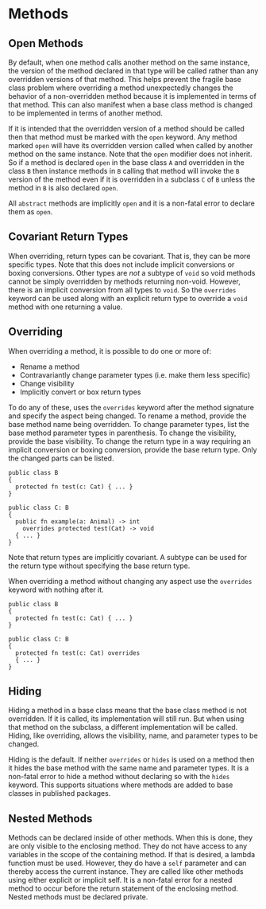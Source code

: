 # Methods

## Open Methods

By default, when one method calls another method on the same instance, the version of the method
declared in that type will be called rather than any overridden versions of that method. This helps
prevent the fragile base class problem where overriding a method unexpectedly changes the behavior
of a non-overridden method because it is implemented in terms of that method. This can also manifest
when a base class method is changed to be implemented in terms of another method.

If it is intended that the overridden version of a method should be called then that method must be
marked with the `open` keyword. Any method marked `open` will have its overridden version called
when called by another method on the same instance. Note that the `open` modifier does not inherit.
So if a method is declared `open` in the base class `A` and overridden in the class `B` then
instance methods in `B` calling that method will invoke the `B` version of the method even if it is
overridden in a subclass `C` of `B` unless the method in `B` is also declared `open`.

All `abstract` methods are implicitly `open` and it is a non-fatal error to declare them as `open`.

## Covariant Return Types

When overriding, return types can be covariant. That is, they can be more specific types. Note that
this does not include implicit conversions or boxing conversions. Other types are *not* a subtype of
`void` so void methods cannot be simply overridden by methods returning non-void. However, there is
an implicit conversion from all types to `void`. So the `overrides` keyword can be used along with
an explicit return type to override a `void` method with one returning a value.

## Overriding

When overriding a method, it is possible to do one or more of:

* Rename a method
* Contravariantly change parameter types (i.e. make them less specific)
* Change visibility
* Implicitly convert or box return types

To do any of these, uses the `overrides` keyword after the method signature and specify the aspect
being changed. To rename a method, provide the base method name being overridden. To change
parameter types, list the base method parameter types in parenthesis. To change the visibility,
provide the base visibility. To change the return type in a way requiring an implicit conversion or
boxing conversion, provide the base return type. Only the changed parts can be listed.

```azoth
public class B
{
  protected fn test(c: Cat) { ... }
}

public class C: B
{
  public fn example(a: Animal) -> int
    overrides protected test(Cat) -> void
  { ... }
}
```

Note that return types are implicitly covariant. A subtype can be used for the return type without
specifying the base return type.

When overriding a method without changing any aspect use the `overrides` keyword with nothing after
it.

```azoth
public class B
{
  protected fn test(c: Cat) { ... }
}

public class C: B
{
  protected fn test(c: Cat) overrides
  { ... }
}
```

## Hiding

Hiding a method in a base class means that the base class method is not overridden. If it is called,
its implementation will still run. But when using that method on the subclass, a different
implementation will be called. Hiding, like overriding, allows the visibility, name, and parameter
types to be changed.

Hiding is the default. If neither `overrides` or `hides` is used on a method then it hides the base
method with the same name and parameter types. It is a non-fatal error to hide a method without
declaring so with the `hides` keyword. This supports situations where methods are added to base
classes in published packages.

## Nested Methods

Methods can be declared inside of other methods. When this is done, they are only visible to the
enclosing method. They do not have access to any variables in the scope of the containing method. If
that is desired, a lambda function must be used. However, they do have a `self` parameter and can
thereby access the current instance. They are called like other methods using either explicit or
implicit self. It is a non-fatal error for a nested method to occur before the return statement of
the enclosing method. Nested methods must be declared private.

